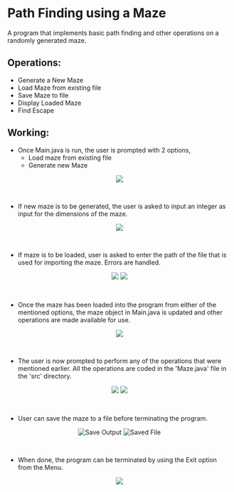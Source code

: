 # Path Finding using a Maze
A program that implements basic path finding and other operations on a randomly generated maze.

## Operations:
- Generate a New Maze
- Load Maze from existing file
- Save Maze to file
- Display Loaded Maze
- Find Escape

## Working:
- Once Main.java is run, the user is prompted with 2 options,
	- Load maze from existing file
	- Generate new Maze
<p align="center">
  <img src="images/menu_one.png">
</p>
<br/>

- If new maze is to be generated, the user is asked to input an integer as input for the dimensions of the maze.
<p align="center">
  <img src="images/generate.png">
</p>
<br/>

- If maze is to be loaded, user is asked to enter the path of the file that is used for importing the maze. Errors are handled.
<p align="center">
  <img src="images/load_fail.png"> <img src="images/load_success.png">
</p>
<br/>

- Once the maze has been loaded into the program from either of the mentioned options, the maze object in Main.java is updated and other operations are made available for use.
<p align="center">
  <img src="images/menu_two.png">
</p>
<br/>

- The user is now prompted to perform any of the operations that were mentioned earlier. All the operations are coded in the 'Maze.java' file in the 'src' directory.
<p align="center">
  <img src="images/display.png"> <img src="images/escape.png">
</p>
<br/>

- User can save the maze to a file before terminating the program.
<p align="center">
  <img src="images/save.png" alt="Save Output"> <img src="images/save_file.png" alt="Saved File">
</p>
<br/>

- When done, the program can be terminated by using the Exit option from the Menu.
<p align="center">
  <img src="images/exit.png">
</p>

